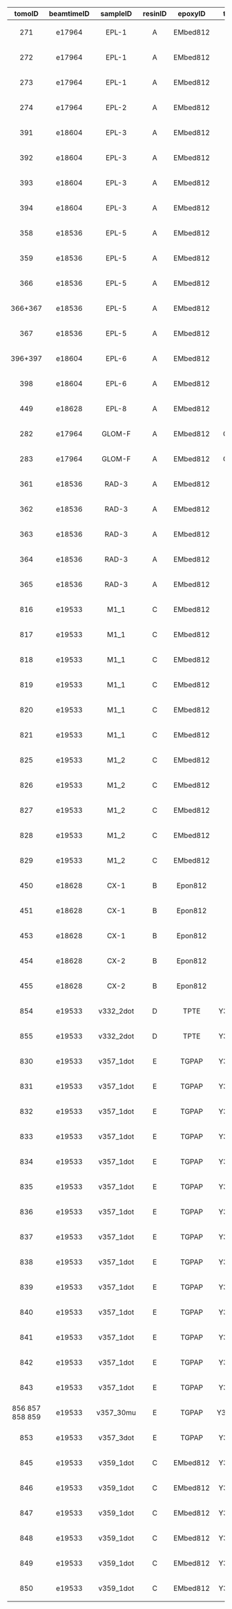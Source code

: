 |tomoID         |beamtimeID|sampleID |resinID|epoxyID |tomoSeries  |doseBoostTomogram     |dose      |accDose_series|resolution_r|resolution_nr|wkLink_r               |wkLink_nr              |
|:-------------:|:--------:|:-------:|:-----:|:------:|:----------:|:--------------------:|:--------:|:------------:|:----------:|:-----------:|:---------------------:|:---------------------:|
|271            |e17964    |EPL-1    |A      |EMbed812|EPL-1_s1    |<ul><li>[ ] </li></ul>|1.7900e+07|1.7900e+07    | 84.03      | 81.87       |https://wklink.org/3696|https://wklink.org/7351|
|272            |e17964    |EPL-1    |A      |EMbed812|EPL-1_s1    |<ul><li>[ ] </li></ul>|8.4400e+07|1.0230e+08    | 68.68      | 60.18       |https://wklink.org/2980|https://wklink.org/9695|
|273            |e17964    |EPL-1    |A      |EMbed812|EPL-1_s1    |<ul><li>[ ] </li></ul>|3.7600e+08|4.7830e+08    | 70.09      | 49.70       |https://wklink.org/9921|https://wklink.org/3319|
|274            |e17964    |EPL-2    |A      |EMbed812|EPL-2_s1    |<ul><li>[ ] </li></ul>|2.6400e+08|2.6400e+08    | 95.77      | 63.33       |https://wklink.org/2809|https://wklink.org/2231|
|391            |e18604    |EPL-3    |A      |EMbed812|EPL-3_s1    |<ul><li>[ ] </li></ul>|2.9800e+08|2.9800e+08    | 94.35      | 74.45       |https://wklink.org/4484|https://wklink.org/7713|
|392            |e18604    |EPL-3    |A      |EMbed812|EPL-3_s1    |<ul><li>[ ] </li></ul>|3.0100e+08|5.9900e+08    | 81.68      | 64.53       |https://wklink.org/7083|https://wklink.org/9352|
|393            |e18604    |EPL-3    |A      |EMbed812|EPL-3_s2    |<ul><li>[ ] </li></ul>|3.4500e+08|3.4500e+08    |102.98      | 66.84       |https://wklink.org/1057|https://wklink.org/7060|
|394            |e18604    |EPL-3    |A      |EMbed812|EPL-3_s2    |<ul><li>[ ] </li></ul>|3.1100e+08|6.5600e+08    | 81.78      | 60.94       |https://wklink.org/5345|https://wklink.org/2681|
|358            |e18536    |EPL-5    |A      |EMbed812|EPL-5_s1    |<ul><li>[ ] </li></ul>|2.5800e+08|2.5800e+08    | 74.29      | 62.11       |https://wklink.org/4704|https://wklink.org/6004|
|359            |e18536    |EPL-5    |A      |EMbed812|EPL-5_s1    |<ul><li>[ ] </li></ul>|2.5000e+08|5.0800e+08    | 56.44      | 50.80       |https://wklink.org/2670|https://wklink.org/5887|
|366            |e18536    |EPL-5    |A      |EMbed812|EPL-5_s1    |<ul><li>[ ] </li></ul>|7.8600e+08|1.2940e+09    | 38.55      | 38.18       |https://wklink.org/8276|https://wklink.org/3777|
|366+367        |e18536    |EPL-5    |A      |EMbed812|EPL-5_s1    |<ul><li>[ ] </li></ul>|1.5700e+09|0.0000e+00    | 37.52      | 38.43       |https://wklink.org/1012|https://wklink.org/5627|
|367            |e18536    |EPL-5    |A      |EMbed812|EPL-5_s1    |<ul><li>[ ] </li></ul>|7.8100e+08|2.0750e+09    | 37.59      | 37.52       |https://wklink.org/8364|https://wklink.org/3739|
|396+397        |e18604    |EPL-6    |A      |EMbed812|EPL-6_s1    |<ul><li>[ ] </li></ul>|6.0700e+08|6.0700e+08    | 99.44      | 73.19       |https://wklink.org/2618|https://wklink.org/7941|
|398            |e18604    |EPL-6    |A      |EMbed812|EPL-6_s1    |<ul><li>[ ] </li></ul>|5.7500e+08|1.1820e+09    | 69.47      | 61.82       |https://wklink.org/2270|https://wklink.org/2456|
|449            |e18628    |EPL-8    |A      |EMbed812|EPL-8_s1    |<ul><li>[ ] </li></ul>|1.6900e+07|1.6900e+07    |126.25      |125.53       |https://wklink.org/7914|https://wklink.org/8331|
|282            |e17964    |GLOM-F   |A      |EMbed812|GLOM_F_s1   |<ul><li>[ ] </li></ul>|1.3400e+07|1.3400e+07    | 80.70      | 80.04       |https://wklink.org/5044|https://wklink.org/2551|
|283            |e17964    |GLOM-F   |A      |EMbed812|GLOM_F_s1   |<ul><li>[ ] </li></ul>|3.8300e+07|5.1700e+07    | 65.41      | 63.38       |https://wklink.org/4851|https://wklink.org/5953|
|361            |e18536    |RAD-3    |A      |EMbed812|RAD_3_s1    |<ul><li>[ ] </li></ul>|1.9000e+07|1.9000e+07    |104.64      |102.74       |https://wklink.org/6411|https://wklink.org/7360|
|362            |e18536    |RAD-3    |A      |EMbed812|RAD_3_s1    |<ul><li>[ ] </li></ul>|4.4400e+07|6.3400e+07    | 90.71      | 87.29       |https://wklink.org/8159|https://wklink.org/5281|
|363            |e18536    |RAD-3    |A      |EMbed812|RAD_3_s1    |<ul><li>[ ] </li></ul>|2.3100e+08|2.9440e+08    | 80.82      | 75.32       |https://wklink.org/5931|https://wklink.org/3263|
|364            |e18536    |RAD-3    |A      |EMbed812|RAD_3_s1    |<ul><li>[ ] </li></ul>|2.2400e+08|5.1840e+08    | 66.56      | 64.46       |https://wklink.org/5101|https://wklink.org/3775|
|365            |e18536    |RAD-3    |A      |EMbed812|RAD_3_s1    |<ul><li>[ ] </li></ul>|5.0100e+07|5.6850e+08    | 76.44      | 76.37       |https://wklink.org/7377|https://wklink.org/5422|
|816            |e19533    |M1_1     |C      |EMbed812|M1_1_s1     |<ul><li>[ ] </li></ul>|4.6000e+07|4.6000e+07    | 75.90      | 75.60       |https://wklink.org/9425|https://wklink.org/9130|
|817            |e19533    |M1_1     |C      |EMbed812|M1_1_s2     |<ul><li>[ ] </li></ul>|3.4000e+07|3.4000e+07    | 77.00      | 77.47       |https://wklink.org/3686|https://wklink.org/8337|
|818            |e19533    |M1_1     |C      |EMbed812|M1_1_s2     |<ul><li>[ ] </li></ul>|6.6000e+07|1.0000e+08    | 75.00      | 74.64       |https://wklink.org/7806|https://wklink.org/5285|
|819            |e19533    |M1_1     |C      |EMbed812|M1_1_s2     |<ul><li>[ ] </li></ul>|1.3000e+08|2.3000e+08    | 66.60      | 66.14       |https://wklink.org/9540|https://wklink.org/8460|
|820            |e19533    |M1_1     |C      |EMbed812|M1_1_s2     |<ul><li>[ ] </li></ul>|2.6000e+08|4.9000e+08    | 64.80      | 63.82       |https://wklink.org/4109|https://wklink.org/3129|
|821            |e19533    |M1_1     |C      |EMbed812|M1_1_s2     |<ul><li>[ ] </li></ul>|5.3000e+08|1.0200e+09    | 58.70      | 58.27       |https://wklink.org/6417|https://wklink.org/5330|
|825            |e19533    |M1_2     |C      |EMbed812|M1_2_s1     |<ul><li>[ ] </li></ul>|4.5900e+07|4.5900e+07    | 69.80      | 69.19       |https://wklink.org/9996|https://wklink.org/1886|
|826            |e19533    |M1_2     |C      |EMbed812|M1_2_s1     |<ul><li>[ ] </li></ul>|8.8800e+07|1.3470e+08    | 61.60      | 60.70       |https://wklink.org/8356|https://wklink.org/5089|
|827            |e19533    |M1_2     |C      |EMbed812|M1_2_s1     |<ul><li>[ ] </li></ul>|1.7830e+08|3.1300e+08    | 55.50      | 54.90       |https://wklink.org/9716|https://wklink.org/5694|
|828            |e19533    |M1_2     |C      |EMbed812|M1_2_s1     |<ul><li>[ ] </li></ul>|3.5360e+08|6.6660e+08    | 53.50      | 53.30       |https://wklink.org/7212|https://wklink.org/8760|
|829            |e19533    |M1_2     |C      |EMbed812|M1_2_s1     |<ul><li>[ ] </li></ul>|6.0550e+08|1.2721e+09    | 47.40      | 46.70       |https://wklink.org/5494|https://wklink.org/2768|
|450            |e18628    |CX-1     |B      |Epon812 |CX-1_s1     |<ul><li>[ ] </li></ul>|2.7800e+07|2.7800e+07    | 86.16      | 82.75       |https://wklink.org/2788|https://wklink.org/1152|
|451            |e18628    |CX-1     |B      |Epon812 |CX-1_s1     |<ul><li>[ ] </li></ul>|1.2200e+08|1.4980e+08    | 74.26      | 68.88       |https://wklink.org/4354|https://wklink.org/8288|
|453            |e18628    |CX-1     |B      |Epon812 |CX-1_s1     |<ul><li>[ ] </li></ul>|5.3000e+08|6.7980e+08    | 88.11      | 62.92       |https://wklink.org/5677|https://wklink.org/9525|
|454            |e18628    |CX-2     |B      |Epon812 |CX-2_s1     |<ul><li>[ ] </li></ul>|2.5100e+08|2.5100e+08    | 85.00      | 81.16       |https://wklink.org/9692|https://wklink.org/4687|
|455            |e18628    |CX-2     |B      |Epon812 |CX-2_s1     |<ul><li>[ ] </li></ul>|1.8500e+08|4.3600e+08    | 71.71      | 61.54       |https://wklink.org/8042|https://wklink.org/9918|
|854            |e19533    |v332_2dot|D      |TPTE    |Y332_2dot_s1|<ul><li>[ ] </li></ul>|2.5860e+07|2.5860e+07    | 79.35      | 80.09       |https://wklink.org/2406|https://wklink.org/7056|
|855            |e19533    |v332_2dot|D      |TPTE    |Y332_2dot_s1|<ul><li>[ ] </li></ul>|3.0100e+09|3.0359e+09    | 46.79      | 39.94       |https://wklink.org/6054|https://wklink.org/4158|
|830            |e19533    |v357_1dot|E      |TGPAP   |Y357_1dot_s1|<ul><li>[ ] </li></ul>|2.9440e+07|2.9440e+07    | 73.55      | 72.14       |https://wklink.org/6943|https://wklink.org/1092|
|831            |e19533    |v357_1dot|E      |TGPAP   |Y357_1dot_s1|<ul><li>[ ] </li></ul>|5.0930e+07|8.0370e+07    | 66.95      | 66.40       |https://wklink.org/7977|https://wklink.org/1998|
|832            |e19533    |v357_1dot|E      |TGPAP   |Y357_1dot_s1|<ul><li>[ ] </li></ul>|1.0410e+08|1.8447e+08    | 59.82      | 59.57       |https://wklink.org/2370|https://wklink.org/4854|
|833            |e19533    |v357_1dot|E      |TGPAP   |Y357_1dot_s1|<ul><li>[ ] </li></ul>|2.1650e+08|4.0097e+08    | 57.20      | 56.68       |https://wklink.org/3898|https://wklink.org/7236|
|834            |e19533    |v357_1dot|E      |TGPAP   |Y357_1dot_s1|<ul><li>[ ] </li></ul>|3.6570e+08|7.6667e+08    | 50.46      | 49.66       |https://wklink.org/4880|https://wklink.org/3092|
|835            |e19533    |v357_1dot|E      |TGPAP   |Y357_1dot_s1|<ul><li>[ ] </li></ul>|3.5900e+08|1.1257e+09    | 43.30      | 43.25       |https://wklink.org/6587|https://wklink.org/8309|
|836            |e19533    |v357_1dot|E      |TGPAP   |Y357_1dot_s1|<ul><li>[x] </li></ul>|2.7000e+09|3.8257e+09    |   NaN      |   NaN       |https://wklink.org/1145|https://wklink.org/1202|
|837            |e19533    |v357_1dot|E      |TGPAP   |Y357_1dot_s1|<ul><li>[ ] </li></ul>|6.8800e+07|3.8945e+09    | 56.34      | 56.31       |https://wklink.org/6005|https://wklink.org/1504|
|838            |e19533    |v357_1dot|E      |TGPAP   |Y357_1dot_s1|<ul><li>[x] </li></ul>|2.7090e+09|6.6035e+09    |   NaN      |   NaN       |https://wklink.org/7238|https://wklink.org/6876|
|839            |e19533    |v357_1dot|E      |TGPAP   |Y357_1dot_s1|<ul><li>[ ] </li></ul>|6.2700e+07|6.6662e+09    | 56.84      | 56.57       |https://wklink.org/6335|https://wklink.org/8030|
|840            |e19533    |v357_1dot|E      |TGPAP   |Y357_1dot_s1|<ul><li>[x] </li></ul>|2.4500e+09|9.1162e+09    |   NaN      |   NaN       |https://wklink.org/7088|NaN                    |
|841            |e19533    |v357_1dot|E      |TGPAP   |Y357_1dot_s1|<ul><li>[ ] </li></ul>|6.3900e+07|9.1801e+09    | 55.84      | 55.76       |https://wklink.org/7932|https://wklink.org/6866|
|842            |e19533    |v357_1dot|E      |TGPAP   |Y357_1dot_s1|<ul><li>[x] </li></ul>|2.3010e+09|1.1481e+10    |   NaN      |   NaN       |https://wklink.org/8547|NaN                    |
|843            |e19533    |v357_1dot|E      |TGPAP   |Y357_1dot_s1|<ul><li>[ ] </li></ul>|5.7240e+07|1.1538e+10    | 57.08      | 57.80       |https://wklink.org/3596|https://wklink.org/3837|
|856 857 858 859|e19533    |v357_30mu|E      |TGPAP   |Y357_30mu_s1|<ul><li>[ ] </li></ul>|2.7100e+09|2.7100e+09    | 67.50      | 42.55       |https://wklink.org/6945|https://wklink.org/2864|
|853            |e19533    |v357_3dot|E      |TGPAP   |Y357_3dot_s1|<ul><li>[ ] </li></ul>|2.4900e+09|2.4900e+09    | 42.41      | 38.21       |https://wklink.org/4442|https://wklink.org/3741|
|845            |e19533    |v359_1dot|C      |EMbed812|Y359_1dot_s1|<ul><li>[ ] </li></ul>|8.8900e+07|8.8900e+07    | 72.14      | 70.15       |https://wklink.org/9136|https://wklink.org/6997|
|846            |e19533    |v359_1dot|C      |EMbed812|Y359_1dot_s1|<ul><li>[ ] </li></ul>|6.8000e+07|1.5690e+08    | 68.03      | 66.07       |https://wklink.org/9403|https://wklink.org/7354|
|847            |e19533    |v359_1dot|C      |EMbed812|Y359_1dot_s1|<ul><li>[ ] </li></ul>|1.3050e+08|2.8740e+08    | 59.64      | 59.46       |https://wklink.org/4553|https://wklink.org/3368|
|848            |e19533    |v359_1dot|C      |EMbed812|Y359_1dot_s1|<ul><li>[ ] </li></ul>|2.7120e+08|5.5860e+08    | 54.09      | 54.53       |https://wklink.org/5833|https://wklink.org/1655|
|849            |e19533    |v359_1dot|C      |EMbed812|Y359_1dot_s1|<ul><li>[ ] </li></ul>|4.5360e+08|1.0122e+09    | 46.30      | 45.40       |https://wklink.org/1650|https://wklink.org/7344|
|850            |e19533    |v359_1dot|C      |EMbed812|Y359_1dot_s1|<ul><li>[ ] </li></ul>|8.1870e+08|1.8309e+09    | 42.31      | 43.08       |https://wklink.org/4626|https://wklink.org/3087|